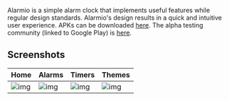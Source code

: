 Alarmio is a simple alarm clock that implements useful features while regular design standards. Alarmio's design results in a quick and intuitive user experience. APKs can be downloaded [here](/../../releases). The alpha testing community (linked to Google Play) is [here](https://plus.google.com/communities/116326840674933604304).

## Screenshots

|Home|Alarms|Timers|Themes|
|-----|-----|-----|-----|
|![img](/.github/images/home.png?raw=true)|![img](/.github/images/alarms.png?raw=true)|![img](/.github/images/timers.png?raw=true)|![img](/.github/images/themes.png?raw=true)|
